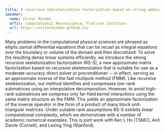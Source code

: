 ```yaml
---
title: A recursive skeletonization factorization based on strong admissibility
speaker:
  name: Victor Minden
  affil: Computational Neuroscience, Flatiron Institute
  url: https://victorminden.github.io/
---
```


Many problems in the computational physical sciences are phrased as elliptic partial differential equations that can be recast as integral equations over the boundary or volume of the domain and then discretized.  To solve the resulting dense linear systems efficiently, we introduce the strong recursive skeletonization factorization (RS-S), a new approximate matrix factorization based on recursive skeletonization that is suitable for use as a moderate-accuracy direct solver or preconditioner -- in effect, serving as an approximate inverse of the fast multipole method (FMM). Like recursive skeletonization, our method identifies and compresses low-rank submatrices using an interpolative decomposition.  However, to avoid high-rank submatrices we compress only far-field kernel interactions using the same matrix structure as the FMM. This yields an approximate factorization of the inverse operator in the form of a product of many block unit-triangular matrices. Under suitable rank assumptions RS-S exhibits linear computational complexity, which we demonstrate with a number of academic numerical examples. This is joint work with Ken L Ho (TSMC), Anil Damle (Cornell), and Lexing Ying (Stanford).